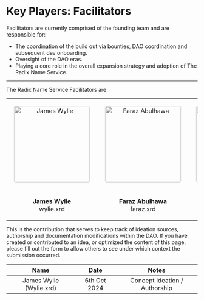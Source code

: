 # Key Players: Facilitators

Facilitators are currently comprised of the founding team and are responsible for:

- The coordination of the build out via bounties, DAO coordination and subsequent dev onboarding.
- Oversight of the DAO eras.
- Playing a core role in the overall expansion strategy and adoption of The Radix Name Service.

---

The Radix Name Service Facilitators are:

<table style="margin: 0 auto; text-align: center;">
  <tr style="border:0;">
    <td style="border:0; padding: 20px;"><img src="https://rns.foundation/wylie.jpg" alt="James Wylie" style="border-radius:4px;filter:grayscale(100%);width:200px;"></td>
    <td style="border:0; padding: 20px;"><img src="https://rns.foundation/faraz.jpg" alt="Faraz Abulhawa" style="border-radius:4px;filter:grayscale(100%);width:200px;"></td>
    <td style="border:0; padding: 20px;"><img src="https://rns.foundation/beem.jpg" alt="Ibrahim Mahmood" style="border-radius:4px;filter:grayscale(100%);width:200px;"></td>
    <td style="border:0; padding: 20px;"><img src="https://rns.foundation/kansuler.jpg" alt="Simon Wikstrand" style="border-radius:4px;filter:grayscale(100%);width:200px;"></td>
  </tr>
  <tr style="border:0;">
    <td style="border:0; padding: 20px;"><strong>James Wylie</strong><br>wylie.xrd</td>
    <td style="border:0; padding: 20px;"><strong>Faraz Abulhawa</strong><br>faraz.xrd</td>
    <td style="border:0; padding: 20px;"><strong>Ibrahim Mahmood</strong><br>beem.xrd</td>
    <td style="border:0; padding: 20px;"><strong>Simon Wikstrand</strong><br>kansuler.xrd</td>
  </tr>
</table>

<!-- changelog:start -->

This is the contribution that serves to keep track of ideation sources, authorship and documentation modifications within the DAO. If you have created or contributed to an idea, or optimized the content of this page, please fill out the form to allow others to see under which context the submission occurred.

| Name  | Date            | Notes |
| :-----: | :---------------: | :---------------------------: |
| James Wylie (Wylie.xrd) | 6th Oct 2024 | Concept Ideation / Authorship |

<!-- changelog:end -->
